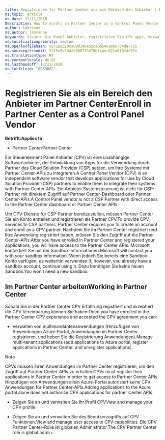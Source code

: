 ```yaml
---
title: Registrieren für Partner Center als ein Bereich den Anbieter | Partner Center
ms.topic: article
ms.date: 12/11/2018
Description: How to enroll in Partner Center as a Control Panel Vendor
author: labrenne
ms.author: labrenne
keywords: Steuern Sie Panel-Anbieter, registrieren Sie CPV apps, Verwalten von CPV apps
ms.localizationpriority: medium
ms.openlocfilehash: 687165520ca68d390ad2ca0d5468085734de7755
ms.sourcegitcommit: 92f5e5c3d42d968719d70b1cadc021a918fdd97e
ms.translationtype: MT
ms.contentlocale: de-DE
ms.lasthandoff: 12/11/2018
ms.locfileid: "8963062"
---
```

# <a name="enroll-in-partner-center-as-a-control-panel-vendor"></a><span data-ttu-id="cd85c-103">Registrieren Sie als ein Bereich den Anbieter im Partner Center</span><span class="sxs-lookup"><span data-stu-id="cd85c-103">Enroll in Partner Center as a Control Panel Vendor</span></span>

**<span data-ttu-id="cd85c-104">Betrifft:</span><span class="sxs-lookup"><span data-stu-id="cd85c-104">Applies to</span></span>**

- <span data-ttu-id="cd85c-105">Partner Center</span><span class="sxs-lookup"><span data-stu-id="cd85c-105">Partner Center</span></span>

<span data-ttu-id="cd85c-106">Ein Steuerelement Panel Anbieter (CPV) ist eine unabhängige Softwareanbieter, der Entwicklung von Apps für die Verwendung durch Partner des Cloud Solution Provider (CSP) setzen, um ihre Systeme mit Partner Center-APIs zu integrieren.</span><span class="sxs-lookup"><span data-stu-id="cd85c-106">A Control Panel Vendor (CPV) is an independent software vendor that develops applications for use by Cloud Solution Provider (CSP) partners to enable them to integrate their systems with Partner Center APIs.</span></span> <span data-ttu-id="cd85c-107">Ein Anbieter Systemsteuerung ist nicht für CSP-Partner mit direktem Zugriff auf Partner Center-Dashboard oder Partner Center-APIs.</span><span class="sxs-lookup"><span data-stu-id="cd85c-107">A Control Panel vendor is not a CSP Partner with direct access to the Partner Center dashboard or Partner Center APIs.</span></span>

<span data-ttu-id="cd85c-108">Um CPV-Dienste für CSP-Partner bereitzustellen, müssen Partner Center Sie ein Konto erstellen und registrieren als Partner CPV.</span><span class="sxs-lookup"><span data-stu-id="cd85c-108">To provide CPV services to CSP partners, Partner Center requires you to create an account and enroll as a CPV partner.</span></span> <span data-ttu-id="cd85c-109">Nachdem Sie im Partner Center registriert und Ihre Anwendung registriert haben, müssen Sie den Zugriff auf die Partner Center-APIs.</span><span class="sxs-lookup"><span data-stu-id="cd85c-109">After you have enrolled in Partner Center and registered your applications, you will have access to the Partner Center APIs.</span></span>  <span data-ttu-id="cd85c-110">Microsoft kontaktiert Sie mit der Sandbox-Informationen.</span><span class="sxs-lookup"><span data-stu-id="cd85c-110">Microsoft will contact you with your sandbox information.</span></span> <span data-ttu-id="cd85c-111">Wenn jedoch Sie bereits eine Sandbox-Konto verfügen, es weiterhin verwenden.</span><span class="sxs-lookup"><span data-stu-id="cd85c-111">If, however, you already have a sandbox account, continue using it.</span></span> <span data-ttu-id="cd85c-112">Dazu benötigen Sie keine neuen Sandbox.</span><span class="sxs-lookup"><span data-stu-id="cd85c-112">You won’t need a new sandbox.</span></span> 


## <a name="working-in-partner-center"></a><span data-ttu-id="cd85c-113">Im Partner Center arbeiten</span><span class="sxs-lookup"><span data-stu-id="cd85c-113">Working in Partner Center</span></span>
<span data-ttu-id="cd85c-114">Sobald Sie in der Partner Center CPV Erfahrung registriert und akzeptiert die CPV Vereinbarung können Sie haben:</span><span class="sxs-lookup"><span data-stu-id="cd85c-114">Once you have enrolled in the Partner Center CPV experience and accepted the CPV agreement you can:</span></span>

- <span data-ttu-id="cd85c-115">Verwalten von multimandantenanwendungen (Hinzufügen von Anwendungen Azure-Portal, Anwendungen im Partner Center registrieren, und heben Sie die Registrierung Anwendungen).</span><span class="sxs-lookup"><span data-stu-id="cd85c-115">Manage multi-tenant applications (add applications to Azure portal, register applications in Partner Center, and unregister applications).</span></span>

>[!Note] 
><span data-ttu-id="cd85c-116">CPVs müssen ihren Anwendungen im Partner Center registrieren, um den Zugriff auf Partner Center-APIs zu erhalten.</span><span class="sxs-lookup"><span data-stu-id="cd85c-116">CPVs must register their applications in Partner Center in order to get access to Partner Center APIs.</span></span> <span data-ttu-id="cd85c-117">Hinzufügen von Anwendungen allein Azure-Portal autorisiert keine CPV Anwendungen für Partner Center-APIs.</span><span class="sxs-lookup"><span data-stu-id="cd85c-117">Adding applications to the Azure portal alone does not authorize CPV applications for partner Center APIs.</span></span>

- <span data-ttu-id="cd85c-118">Zeigen Sie an und verwalten Sie Ihr Profil CPV</span><span class="sxs-lookup"><span data-stu-id="cd85c-118">View and manage your CPV profile</span></span> 

- <span data-ttu-id="cd85c-119">Zeigen Sie an und verwalten Sie des Benutzerzugriffs auf CPV Funktionen.</span><span class="sxs-lookup"><span data-stu-id="cd85c-119">View and manage user access to CPV capabilities.</span></span> <span data-ttu-id="cd85c-120">Die CPV Partner Center-Rolle ist globalen Administrator.</span><span class="sxs-lookup"><span data-stu-id="cd85c-120">The CPV Partner Center role is global admin.</span></span>


